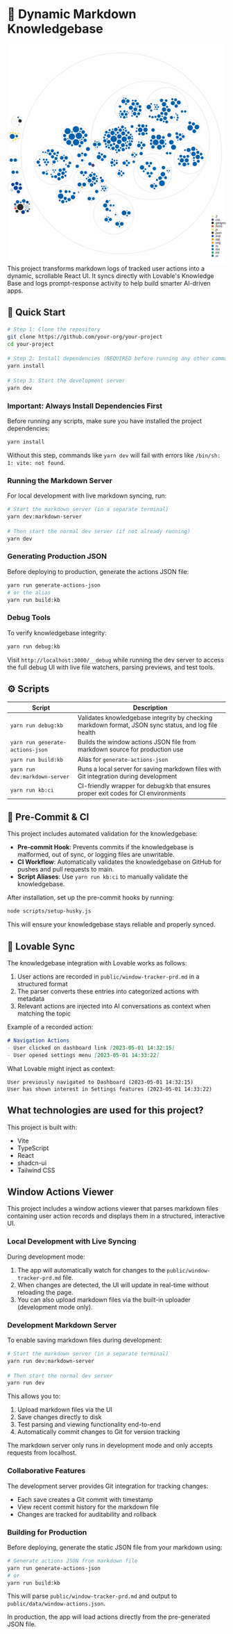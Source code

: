 
# 🧠 Dynamic Markdown Knowledgebase
![Visualization of the codebase](./diagram.svg)
This project transforms markdown logs of tracked user actions into a dynamic, scrollable React UI. It syncs directly with Lovable's Knowledge Base and logs prompt-response activity to help build smarter AI-driven apps.

## 🚀 Quick Start

```bash
# Step 1: Clone the repository
git clone https://github.com/your-org/your-project
cd your-project

# Step 2: Install dependencies (REQUIRED before running any other commands)
yarn install

# Step 3: Start the development server
yarn dev
```

### Important: Always Install Dependencies First

Before running any scripts, make sure you have installed the project dependencies:

```bash
yarn install
```

Without this step, commands like `yarn dev` will fail with errors like `/bin/sh: 1: vite: not found`.

### Running the Markdown Server

For local development with live markdown syncing, run:

```bash
# Start the markdown server (in a separate terminal)
yarn dev:markdown-server

# Then start the normal dev server (if not already running)
yarn dev
```

### Generating Production JSON

Before deploying to production, generate the actions JSON file:

```bash
yarn run generate-actions-json
# or the alias
yarn run build:kb
```

### Debug Tools

To verify knowledgebase integrity:

```bash
yarn run debug:kb
```

Visit `http://localhost:3000/__debug` while running the dev server to access the full debug UI with live file watchers, parsing previews, and test tools.

## ⚙️ Scripts

| Script | Description |
|--------|-------------|
| `yarn run debug:kb` | Validates knowledgebase integrity by checking markdown format, JSON sync status, and log file health |
| `yarn run generate-actions-json` | Builds the window actions JSON file from markdown source for production use |
| `yarn run build:kb` | Alias for `generate-actions-json` |
| `yarn run dev:markdown-server` | Runs a local server for saving markdown files with Git integration during development |
| `yarn run kb:ci` | CI-friendly wrapper for debug:kb that ensures proper exit codes for CI environments |

## 🧪 Pre-Commit & CI

This project includes automated validation for the knowledgebase:

- **Pre-commit Hook**: Prevents commits if the knowledgebase is malformed, out of sync, or logging files are unwritable.
- **CI Workflow**: Automatically validates the knowledgebase on GitHub for pushes and pull requests to main.
- **Script Aliases**: Use `yarn run kb:ci` to manually validate the knowledgebase.

After installation, set up the pre-commit hooks by running:

```sh
node scripts/setup-husky.js
```

This will ensure your knowledgebase stays reliable and properly synced.

## 🧠 Lovable Sync

The knowledgebase integration with Lovable works as follows:

1. User actions are recorded in `public/window-tracker-prd.md` in a structured format
2. The parser converts these entries into categorized actions with metadata
3. Relevant actions are injected into AI conversations as context when matching the topic

Example of a recorded action:
```markdown
# Navigation Actions
- User clicked on dashboard link [2023-05-01 14:32:15]
- User opened settings menu [2023-05-01 14:33:22]
```

What Lovable might inject as context:
```
User previously navigated to Dashboard (2023-05-01 14:32:15)
User has shown interest in Settings features (2023-05-01 14:33:22)
```

## What technologies are used for this project?

This project is built with:

- Vite
- TypeScript
- React
- shadcn-ui
- Tailwind CSS

## Window Actions Viewer

This project includes a window actions viewer that parses markdown files containing user action records and displays them in a structured, interactive UI.

### Local Development with Live Syncing

During development mode:
1. The app will automatically watch for changes to the `public/window-tracker-prd.md` file.
2. When changes are detected, the UI will update in real-time without reloading the page.
3. You can also upload markdown files via the built-in uploader (development mode only).

### Development Markdown Server

To enable saving markdown files during development:

```sh
# Start the markdown server (in a separate terminal)
yarn run dev:markdown-server

# Then start the normal dev server
yarn run dev
```

This allows you to:
1. Upload markdown files via the UI
2. Save changes directly to disk
3. Test parsing and viewing functionality end-to-end
4. Automatically commit changes to Git for version tracking

The markdown server only runs in development mode and only accepts requests from localhost.

### Collaborative Features

The development server provides Git integration for tracking changes:
- Each save creates a Git commit with timestamp
- View recent commit history for the markdown file
- Changes are tracked for auditability and rollback

### Building for Production

Before deploying, generate the static JSON file from your markdown using:

```sh
# Generate actions JSON from markdown file
yarn run generate-actions-json
# or
yarn run build:kb
```

This will parse `public/window-tracker-prd.md` and output to `public/data/window-actions.json`.

In production, the app will load actions directly from the pre-generated JSON file.

